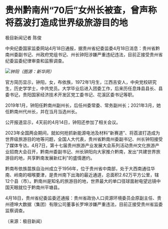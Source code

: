 # 贵州黔南州“70后”女州长被查，曾声称将荔波打造成世界级旅游目的地

极目新闻记者 陈俊

中央纪委国家监委网站4月18日通报，据贵州省纪委监委4月18日消息：贵州省黔南州委副书记、州政府党组书记、州长钟阳涉嫌严重违纪违法，目前正接受贵州省纪委监委纪律审查和监察调查。

![](https://inews.gtimg.com/om_bt/OHVgBQyZF2xCq-gNCuFxHtOz2CWBt-orCioZbfgi0eiYAAA/1000)_钟阳（图源：新华网）_

官方简历显示，钟阳，女，布依族，1972年1月生，江西吉安人，中央党校研究生，历史学学士，中共党员。大学毕业后进入团委工作，后来历任息烽县县长、县委书记，贵阳国家经济技术开发区党工委书记、花溪区委书记等职。

2019年1月，钟阳任黔南州副州长，后任州委常委、常务副州长；2021年3月，她任黔南州代州长，并在当月当选州长。

公开报道显示，4天前的4月14日，钟阳还参加了相关会议。

2023年全国两会期间，就如何抢抓新能源电池及材料“新赛道”、将荔波打造成为世界级旅游目的地等问题，全国人大代表，贵州省黔南州委副书记、州长钟阳接受了媒体专访。4月7日，第十七届贵州旅游产业发展大会系列活动贵州文化旅游产业招商大会召开，黔南州委副书记、州长钟阳向大家推介黔南，发出“共建世界旅游目的地，共享黔南发展新红利”的盛情邀约。

黔南布依族苗族自治州成立于1956年，位于贵州省中南部，处于大西南通往华南、岭南的咽喉要津，是贵州南下出海的最近通道，总面积2.62万平方公里，辖12个县（市）。黔南州是知名的旅游目的地，世界最大的单口径球面射电望远镜中国天眼就位于黔南州平塘县。

4月18日，贵州省纪委监委还通报：贵州省政协人口资源环境委员会原副主任、贵州德坤大数据（集团）有限公司董事长罗坤涉嫌严重违法，目前正接受贵州省监委监察调查。

（来源：极目新闻）

